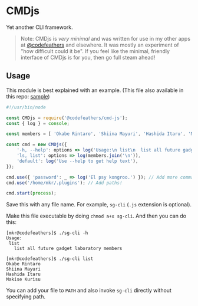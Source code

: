 # CMDjs

Yet another CLI framework.

> Note: CMDjs is _very minimal_ and was written for use in my other apps at [@codefeathers](https://github.com/codefeathers) and elsewhere. It was mostly an experiment of "how difficult could it be". If you feel like the minimal, friendly interface of CMDjs is for you, then go full steam ahead!

## Usage

This module is best explained with an example. (This file also available in this repo: [sample](./sg-cli))

```JavaScript
#!/usr/bin/node

const CMDjs = require('@codefeathers/cmd-js');
const { log } = console;

const members = [ 'Okabe Rintaro', 'Shiina Mayuri', 'Hashida Itaru', 'Makise Kurisu' ];

const cmd = new CMDjs({
	'-h, --help': options => log('Usage:\n list\n  list all future gadget laboratory members'),
	'ls, list': options => log(members.join('\n')),
	'default': log('Use --help to get help text'),
});

cmd.use({ 'password': _ => log('El psy kongroo.') }); // Add more commands!
cmd.use('/home/mkr/.plugins'); // Add paths!

cmd.start(process);
```

Save this with any file name. For example, `sg-cli` (`.js` extension is optional).

Make this file executable by doing `chmod a+x sg-cli`. And then you can do this:

```shell
[mkr@codefeathers]$ ./sg-cli -h
Usage:
 list
   list all future gadget laboratory members

[mkr@codefeathers]$ ./sg-cli list
Okabe Rintaro
Shiina Mayuri
Hashida Itaru
Makise Kurisu
```

You can add your file to `PATH` and also invoke `sg-cli` directly without specifying path.
